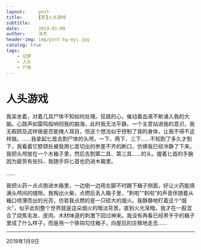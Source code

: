 ```yaml
---
layout:     post
title:      [梦]人头游戏
subtitle:
date:       2019-01-09
author:     沐杰
header-img: img/post-bg-myj.jpg
catalog: true
tags:
    - 记梦
    - 人头
    - 尸体
---
```

# 人头游戏

我呆坐着，对着几具尸体不知如何处理。狂跳的心，催动着血液不断涌入我的大脑。心跳声如雷鸣般响彻我的脑海，此时我无法平静。一个主意钻进我的意识，我无暇顾及这样做是否能掩人耳目，但这个想法似乎控制了我的身体，让我不得不这样做。……我拿起匕首去割尸体的头颅，一下、两下、三下……不知割了多久才割下，我看着它脖颈处被我用匕首切出的参差不齐的断口，仿佛我已经冷静了下来。我把头颅放在一个木箱子里，然后去割第二具、第三具……的头。握着匕首的手腕因为疲劳有些抖，我随手将匕首也扔进木箱里。

……

我把火药一点点倒进木箱里，一边倒一边用左脚不时踢下箱子侧面，好让火药能填满头颅间的缝隙。我掏出火柴，点燃后丢入箱子里，“刺啦”“刺啦”的声音伴随着从箱口喷薄而出的光亮，仿若我点燃的是一只硕大的烟火。我静静地盯着这个“烟火”，似乎此刻整个世界就是这朵烟火的暗淡背景。直到火光渐暗，我才在一股混合了烧焦毛发、皮肉、木材味道的刺激下回过神来。我没有再看已经黑乎乎的箱子里成了什么样子，而是用一个铁钩勾住箱子，向屋后的庄稼地走去……

***

2019年1月9日
